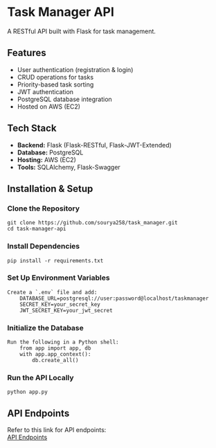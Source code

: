 # Task Manager API  
A RESTful API built with Flask for task management.  

## Features  
  - User authentication (registration & login)  
  - CRUD operations for tasks  
  - Priority-based task sorting  
  - JWT authentication  
  - PostgreSQL database integration  
  - Hosted on AWS (EC2)  

## Tech Stack  
  - **Backend:** Flask (Flask-RESTful, Flask-JWT-Extended)  
  - **Database:** PostgreSQL  
  - **Hosting:** AWS (EC2)  
  - **Tools:** SQLAlchemy, Flask-Swagger  

## Installation & Setup  

  ### Clone the Repository  
    git clone https://github.com/sourya258/task_manager.git  
    cd task-manager-api  
  
  ### Install Dependencies  
    pip install -r requirements.txt  
  
  ### Set Up Environment Variables  
    Create a `.env` file and add:  
        DATABASE_URL=postgresql://user:password@localhost/taskmanager  
        SECRET_KEY=your_secret_key  
        JWT_SECRET_KEY=your_jwt_secret  
  
  ### Initialize the Database  
    Run the following in a Python shell:  
        from app import app, db  
        with app.app_context():  
            db.create_all()  
    
  ### Run the API Locally  
    python app.py
  
## API Endpoints  
Refer to this link for API endpoints:  
[API Endpoints](https://github.com/user-attachments/assets/ff9648b5-1893-438f-8245-af1e560f1f12)  
